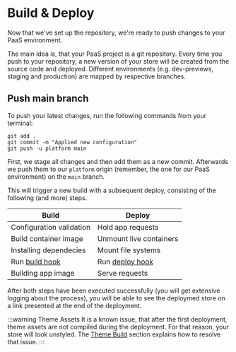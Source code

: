 # Build & Deploy

Now that we've set up the repository, we're ready to push changes to your PaaS environment.

The main idea is, that your PaaS project is a git repository. Every time you push to your repository, a new version of your store will be created from the source code and deployed. Different environments (e.g. dev-previews, staging and production) are mapped by respective branches.

## Push main branch

To push your latest changes, run the following commands from your terminal:

```bash{3}
git add .
git commit -m "Applied new configuration"
git push -u platform main
```

First, we stage all changes and then add them as a new commit. Afterwards we push them to our `platform` origin (remember, the one for our PaaS environment) on the `main` branch.

This will trigger a new build with a subsequent deploy, consisting of the following (and more) steps.

<div class="flex justify-center my-5">

| Build | Deploy |
| --- | --- |
| Configuration validation | Hold app requests | 
| Build container image | Unmount live containers | 
| Installing dependecies | Mount file systems | 
| Run [build hook](./setup-template.md#build-hook) | Run [deploy hook](./setup-template.md#deploy-hook) | 
| Building app image | Serve requests |

</div>

After both steps have been executed successfully (you will get extensive logging about the process), you will be able to see the deploymed store on a link presented at the end of the deployment.

:::warning Theme Assets
It is a known issue, that after the first deployment, theme assets are not compiled during the deployment. For that reason, your store will look unstyled. The [Theme Build](./theme-build.md) section explains how to resolve that issue.
:::